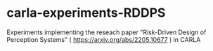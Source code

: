 # carla-experiments-RDDPS
Experiments implementing the reseach paper "Risk-Driven Design of Perception Systems" ( https://arxiv.org/abs/2205.10677 ) in CARLA 

